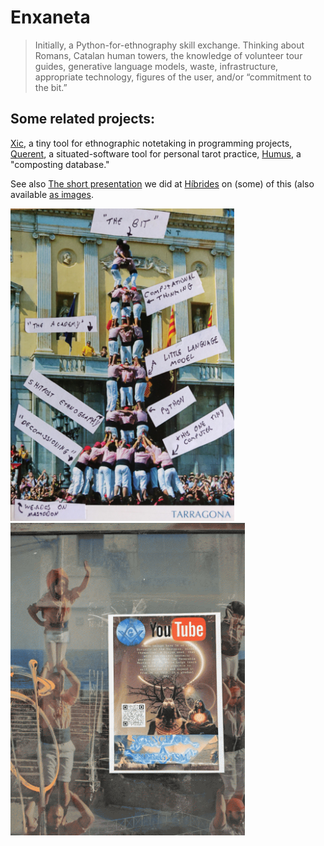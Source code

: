 # Enxaneta

> Initially, a Python-for-ethnography skill exchange. Thinking about Romans, Catalan human towers, the knowledge of volunteer tour guides, generative language models, waste, infrastructure, appropriate technology, figures of the user, and/or “commitment to the bit.”

## Some related projects:

[Xic](https://github.com/timcowlishaw/xic), a tiny tool for ethnographic notetaking in programming projects,
[Querent](https://github.com/jcalpickard/querent.py),  a situated-software tool for personal tarot practice,
[Humus](https://github.com/timcowlishaw/humus), a "composting database."

See also [The short presentation](https://gist.github.com/timcowlishaw/7864124c24b5575446e465977ae47b33) we did at [Híbrides](https://hibrides.axolot.cat/) on (some) of this (also available [as images](https://docs.google.com/presentation/d/1cYtbjCpr9A5UpixmT3OPQIlfqWmjuNug_41H4Pe7Lxw/edit#slide=id.g31a33a3111c_0_71).

<img src="https://raw.githubusercontent.com/timcowlishaw/enxaneta/main/assets/images/home_tarragona.jpg" alt="Annotated postcard of Castellers from the Roman port city of Tarragona" height="500"/> <img src="https://raw.githubusercontent.com/timcowlishaw/enxaneta/main/assets/images/home_energism.jpg" alt="The Science of Energism" height="500"/>
